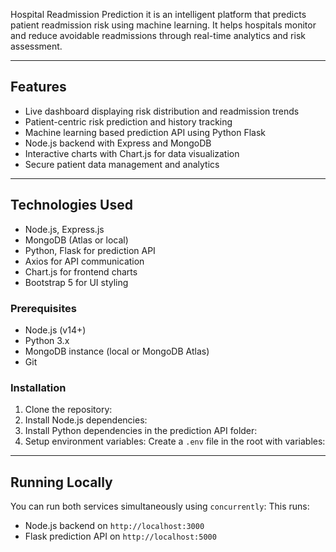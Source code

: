 Hospital Readmission Prediction
it is an intelligent platform that predicts patient readmission risk using machine learning. It helps hospitals monitor and reduce avoidable readmissions through real-time analytics and risk assessment.

---

## Features

- Live dashboard displaying risk distribution and readmission trends
- Patient-centric risk prediction and history tracking
- Machine learning based prediction API using Python Flask
- Node.js backend with Express and MongoDB
- Interactive charts with Chart.js for data visualization
- Secure patient data management and analytics
---
## Technologies Used
- Node.js, Express.js
- MongoDB (Atlas or local)
- Python, Flask for prediction API
- Axios for API communication
- Chart.js for frontend charts
- Bootstrap 5 for UI styling
### Prerequisites
- Node.js (v14+)
- Python 3.x
- MongoDB instance (local or MongoDB Atlas)
- Git
### Installation
1. Clone the repository:
2. Install Node.js dependencies:
3. Install Python dependencies in the prediction API folder:
4. Setup environment variables:
Create a `.env` file in the root with variables:
---
## Running Locally
You can run both services simultaneously using `concurrently`:
This runs:
- Node.js backend on `http://localhost:3000`
- Flask prediction API on `http://localhost:5000`

